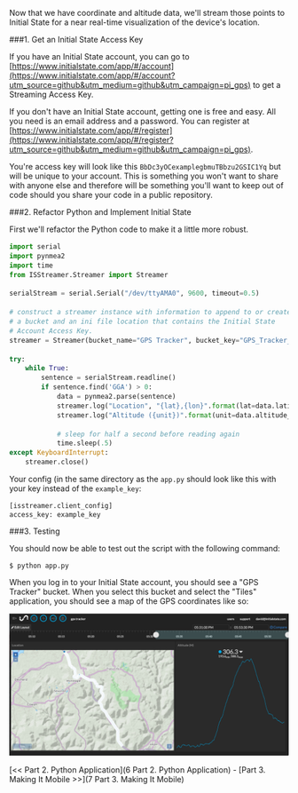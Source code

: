 Now that we have coordinate and altitude data, we'll stream those points to Initial State for a near real-time visualization of the device's location.

###1. Get an Initial State Access Key

If you have an Initial State account, you can go to [https://www.initialstate.com/app/#/account](https://www.initialstate.com/app/#/account?utm_source=github&utm_medium=github&utm_campaign=pi_gps) to get a Streaming Access Key.

If you don't have an Initial State account, getting one is free and easy. All you need is an email address and a password. You can register at [https://www.initialstate.com/app/#/register](https://www.initialstate.com/app/#/register?utm_source=github&utm_medium=github&utm_campaign=pi_gps).

You're access key will look like this `BbDc3yOCexamplegbmuTBbzu2GSIC1Yq` but will be unique to your account. This is something you won't want to share with anyone else and therefore will be something you'll want to keep out of code should you share your code in a public repository.

###2. Refactor Python and Implement Initial State

First we'll refactor the Python code to make it a little more robust.

```python
import serial
import pynmea2
import time
from ISStreamer.Streamer import Streamer

serialStream = serial.Serial("/dev/ttyAMA0", 9600, timeout=0.5)

# construct a streamer instance with information to append to or create 
# a bucket and an ini file location that contains the Initial State 
# Account Access Key.
streamer = Streamer(bucket_name="GPS Tracker", bucket_key="GPS_Tracker_20151126", ini_file_location="./isstreamer.ini")

try:
	while True:
		sentence = serialStream.readline()
		if sentence.find('GGA') > 0:
			data = pynmea2.parse(sentence)
			streamer.log("Location", "{lat},{lon}".format(lat=data.latitude,lon=data.longitude))
			streamer.log("Altitude ({unit})".format(unit=data.altitude_units), data.altitude)
			
			# sleep for half a second before reading again
			time.sleep(.5)
except KeyboardInterrupt:
	streamer.close()
```

Your config (in the same directory as the `app.py` should look like this with your key instead of the `example_key`:

```
[isstreamer.client_config]
access_key: example_key
```

###3. Testing

You should now be able to test out the script with the following command:

```
$ python app.py
```

When you log in to your Initial State account, you should see a "GPS Tracker" bucket. When you select this bucket and select the "Tiles" application, you should see a map of the GPS coordinates like so:

![Tiles GPS Data Map](./img/gps-tiles-map.png)

[<< Part 2. Python Application](6 Part 2. Python Application) - [Part 3. Making It Mobile >>](7 Part 3. Making It Mobile)